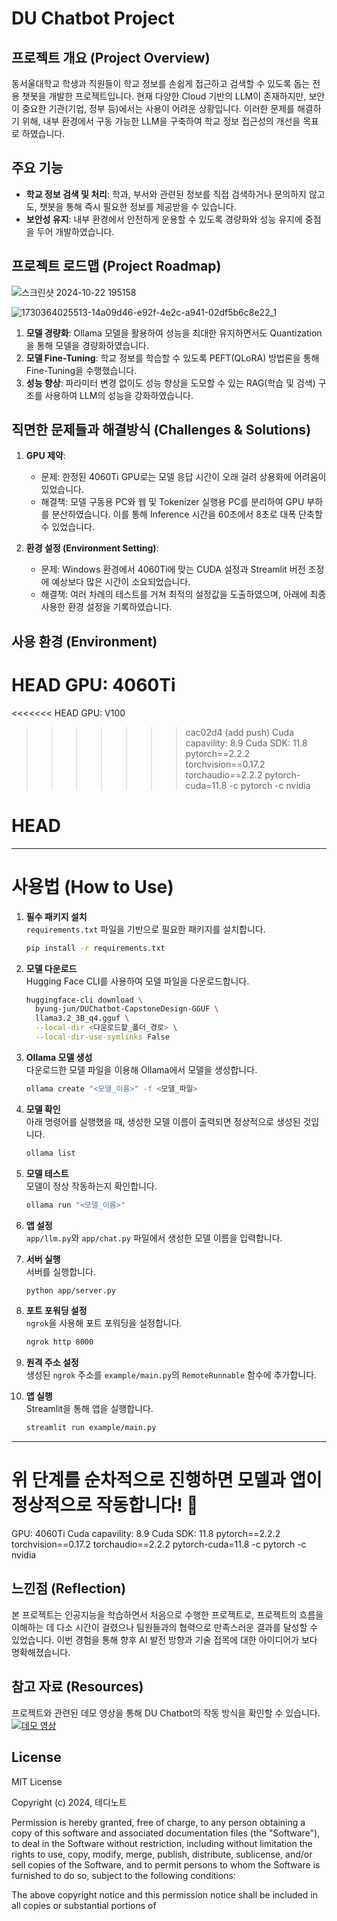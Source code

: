# DU Chatbot Project

## 프로젝트 개요 (Project Overview)
동서울대학교 학생과 직원들이 학교 정보를 손쉽게 접근하고 검색할 수 있도록 돕는 전용 챗봇을 개발한 프로젝트입니다. 현재 다양한 Cloud 기반의 LLM이 존재하지만, 보안이 중요한 기관(기업, 정부 등)에서는 사용이 어려운 상황입니다. 이러한 문제를 해결하기 위해, 내부 환경에서 구동 가능한 LLM을 구축하여 학교 정보 접근성의 개선을 목표로 하였습니다.

## 주요 기능
- **학교 정보 검색 및 처리**: 학과, 부서와 관련된 정보를 직접 검색하거나 문의하지 않고도, 챗봇을 통해 즉시 필요한 정보를 제공받을 수 있습니다.
- **보안성 유지**: 내부 환경에서 안전하게 운용할 수 있도록 경량화와 성능 유지에 중점을 두어 개발하였습니다.

## 프로젝트 로드맵 (Project Roadmap)
![스크린샷 2024-10-22 195158](https://github.com/user-attachments/assets/9db9a29b-bbd3-489e-a319-7ef2bafd4c6d)

![1730364025513-14a09d46-e92f-4e2c-a941-02df5b6c8e22_1](https://github.com/user-attachments/assets/746edd9d-6b58-48e7-8642-77128679d929)

1. **모델 경량화**: Ollama 모델을 활용하여 성능을 최대한 유지하면서도 Quantization을 통해 모델을 경량화하였습니다.
2. **모델 Fine-Tuning**: 학교 정보를 학습할 수 있도록 PEFT(QLoRA) 방법론을 통해 Fine-Tuning을 수행했습니다.
3. **성능 향상**: 파라미터 변경 없이도 성능 향상을 도모할 수 있는 RAG(학습 및 검색) 구조를 사용하여 LLM의 성능을 강화하였습니다.

## 직면한 문제들과 해결방식 (Challenges & Solutions)
1. **GPU 제약**: 
   - 문제: 한정된 4060Ti GPU로는 모델 응답 시간이 오래 걸려 상용화에 어려움이 있었습니다.
   - 해결책: 모델 구동용 PC와 웹 및 Tokenizer 실행용 PC를 분리하여 GPU 부하를 분산하였습니다. 이를 통해 Inference 시간을 60초에서 8초로 대폭 단축할 수 있었습니다.

2. **환경 설정 (Environment Setting)**:
   - 문제: Windows 환경에서 4060Ti에 맞는 CUDA 설정과 Streamlit 버전 조정에 예상보다 많은 시간이 소요되었습니다.
   - 해결책: 여러 차례의 테스트를 거쳐 최적의 설정값을 도출하였으며, 아래에 최종 사용한 환경 설정을 기록하였습니다.

## 사용 환경 (Environment)
HEAD
GPU: 4060Ti
=======
<<<<<<< HEAD
GPU: V100
>>>>>>> cac02d4 (add push)
Cuda capavility: 8.9
Cuda SDK: 11.8
pytorch==2.2.2 torchvision==0.17.2 torchaudio==2.2.2 pytorch-cuda=11.8 -c pytorch -c nvidia

HEAD
=======
---

# 사용법 (How to Use)

1. **필수 패키지 설치**  
   `requirements.txt` 파일을 기반으로 필요한 패키지를 설치합니다.  
   ```bash
   pip install -r requirements.txt
   ```

2. **모델 다운로드**  
   Hugging Face CLI를 사용하여 모델 파일을 다운로드합니다.  
   ```bash
   huggingface-cli download \
     byung-jun/DUChatbot-CapstoneDesign-GGUF \
     llama3.2_3B_q4.gguf \
     --local-dir <다운로드할_폴더_경로> \
     --local-dir-use-symlinks False
   ```

3. **Ollama 모델 생성**  
   다운로드한 모델 파일을 이용해 Ollama에서 모델을 생성합니다.  
   ```bash
   ollama create "<모델_이름>" -f <모델_파일>
   ```

4. **모델 확인**  
   아래 명령어를 실행했을 때, 생성한 모델 이름이 출력되면 정상적으로 생성된 것입니다.  
   ```bash
   ollama list
   ```

5. **모델 테스트**  
   모델이 정상 작동하는지 확인합니다.  
   ```bash
   ollama run "<모델_이름>"
   ```

6. **앱 설정**  
   `app/llm.py`와 `app/chat.py` 파일에서 생성한 모델 이름을 입력합니다.

7. **서버 실행**  
   서버를 실행합니다.  
   ```bash
   python app/server.py
   ```

8. **포트 포워딩 설정**  
   `ngrok`을 사용해 포트 포워딩을 설정합니다.  
   ```bash
   ngrok http 8000
   ```

9. **원격 주소 설정**  
   생성된 `ngrok` 주소를 `example/main.py`의 `RemoteRunnable` 함수에 추가합니다.

10. **앱 실행**  
    Streamlit을 통해 앱을 실행합니다.  
    ```bash
    streamlit run example/main.py
    ```

---

위 단계를 순차적으로 진행하면 모델과 앱이 정상적으로 작동합니다! 🚀
=======
GPU: 4060Ti
Cuda capavility: 8.9
Cuda SDK: 11.8
pytorch==2.2.2 torchvision==0.17.2 torchaudio==2.2.2 pytorch-cuda=11.8 -c pytorch -c nvidia


## 느낀점 (Reflection)
본 프로젝트는 인공지능을 학습하면서 처음으로 수행한 프로젝트로, 프로젝트의 흐름을 이해하는 데 다소 시간이 걸렸으나 팀원들과의 협력으로 만족스러운 결과를 달성할 수 있었습니다. 이번 경험을 통해 향후 AI 발전 방향과 기술 접목에 대한 아이디어가 보다 명확해졌습니다.

## 참고 자료 (Resources)
프로젝트와 관련된 데모 영상을 통해 DU Chatbot의 작동 방식을 확인할 수 있습니다.
[![데모 영상](https://img.youtube.com/vi/VkcaigvTrug/0.jpg)](https://youtu.be/VkcaigvTrug)

## License
MIT License

Copyright (c) 2024, 테디노트

Permission is hereby granted, free of charge, to any person obtaining a copy of this software and associated documentation files (the "Software"), to deal in the Software without restriction, including without limitation the rights to use, copy, modify, merge, publish, distribute, sublicense, and/or sell copies of the Software, and to permit persons to whom the Software is furnished to do so, subject to the following conditions:

The above copyright notice and this permission notice shall be included in all copies or substantial portions of

